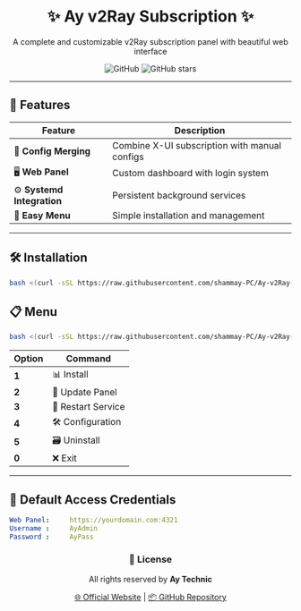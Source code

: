 <div align="center">
  <h1>✨ Ay v2Ray Subscription ✨</h1>
  <p>A complete and customizable v2Ray subscription panel with beautiful web interface</p>
  
  ![GitHub](https://img.shields.io/github/license/shammay-PC/Ay-v2Ray-Subscription?color=blue)
  ![GitHub stars](https://img.shields.io/github/stars/shammay-PC/Ay-v2Ray-Subscription?style=social)
</div>

---

## 🚀 Features

| Feature | Description |
|---------|-------------|
| 🔄 **Config Merging** | Combine X-UI subscription with manual configs |
| 🖥 **Web Panel** | Custom dashboard with login system |
| ⚙ **Systemd Integration** | Persistent background services |
| 📱 **Easy Menu** | Simple installation and management |

---

## 🛠 Installation
```bash
bash <(curl -sSL https://raw.githubusercontent.com/shammay-PC/Ay-v2Ray-Subscription/main/setup.sh) install
```


## 📋 Menu
```bash
bash <(curl -sSL https://raw.githubusercontent.com/shammay-PC/Ay-v2Ray-Subscription/main/setup.sh)
```
<div align="left">

| Option | Command |
|--------|---------|
| **1** |📊 Install |
| **2** |🔄 Update Panel |
| **3** |🔁 Restart Service | 
| **4** |🛠 Configuration |
| **5** |🗃 Uninstall |
| **0** |❌ Exit | 

</div>

---

## 🔐 Default Access Credentials

```yaml
Web Panel:     https://yourdomain.com:4321
Username :     AyAdmin
Password :     AyPass
```
<div align="center"> <h3>📜 License</h3> <p>All rights reserved by <strong>Ay Technic</strong></p> <a href="https://shammay.ir">🌐 Official Website</a> | <a href="https://github.com/shammay-PC/Ay-v2Ray-Subscription">📦 GitHub Repository</a> </div> 

